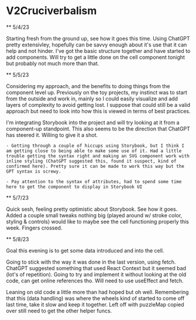 # V2Cruciverbalism

\*\* 5/4/23

Starting fresh from the ground up, see how it goes this time. Using ChatGPT pretty extensivley, hopefully
can be savvy enough about it's use that it can help and not hinder. I've got the basic structure together and have started to add components. Will try to get a little done on the cell component tonight but probably not much more than that.

\*\* 5/5/23

Considering my approach, and the benefits to doing things from the component level up. Previously on the toy projects, my instinct was to start from the outside and work in, mainly so I could easily visualize and add layers of complexity to avoid getting lost. I suppose that could still be a valid approach but need to look into how this is viewed in terms of best practices.

I'm integrating Storybook into the project and will try looking at it from a component-up standpoint. This also seems to be the direction that ChatGPT has steered it. Willing to give it a shot.

    - Getting through a couple of hiccups using Storybook, but I think I am getting close to being able to make some use of it. Had a little trouble getting the syntax right and making an SVG component work with inline styling (ChatGPT suggested this, found it suspect, kind of confirmed here). Pretty sure it can be made to work this way but the GPT syntax is screwy.

    - Pay attention to the syntax of attributes, had to spend some time here to get the component to display in Storybook UI

\*\* 5/7/23

Quick sesh, feeling pretty optimistic about Storybook. See how it goes. Added a couple small tweaks nothing big (played around w/ stroke color, styling & controls) would like to maybe see the cell functioning properly this week. Fingers crossed.

\*\* 5/8/23

Goal this evening is to get some data introduced and into the cell.

Going to stick with the way it was done in the last version, using fetch. ChatGPT suggested something that used React Context but it seemed bad (lot's of repetition). Going to try and implement it without looking at the old code, can get online references tho. Will need to use useEffect and fetch.

Leaning on old code a little more than had hoped but oh well. Remembering that this (data handling) was where the wheels kind of started to come off last time, take it slow and keep it together. Left off with puzzleMap copied over still need to get the other helper funcs.
